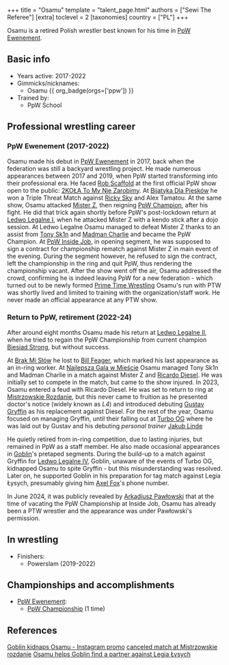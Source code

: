 +++
title = "Osamu"
template = "talent_page.html"
authors = ["Sewi The Referee"]
[extra]
toclevel = 2
[taxonomies]
country = ["PL"]
+++

Osamu is a retired Polish wrestler best known for his time in [PpW Ewenement](@/o/ppw.md).

## Basic info

* Years active: 2017-2022
* Gimmicks/nicknames:
  - Osamu {{ org_badge(orgs=['ppw']) }}
* Trained by:
  - PpW School
 
## Professional wrestling career

### PpW Ewenement (2017-2022)

Osamu made his debut in [PpW Ewenement](@/o/ppw.md) in 2017, back when the federation was still a backyard wrestling project.
He made numerous appearances between 2017 and 2019, when PpW started transforming into their professional era.
He faced [Rob Scaffold](@/w/rob-scaffold.md) at the first official PpW show open to the public: [2KOŁA To My Nie Zarobimy](@/e/ppw/2019-12-07-ppw-2kola-to-my-nie-zarobimy.md).
At [Bijatyka Dla Piesków](@/e/ppw/2020-02-15-ppw-brawl-for-the-puppies.md) he won a Triple Threat Match against [Ricky Sky](@/w/ricky-sky.md) and Alex Tamatou. At the same show, Osamu attacked [Mister Z](@/w/mister-z.md), then reigning [PpW Champion](@/c/ppw-championship.md), after his fight.
He did that trick again shortly before PpW's post-lockdown return at [Ledwo Legalne I](@/e/ppw/2021-06-12-ppw-ledwo-legalne.md), when he attacked Mister Z with a kendo stick after a dojo session.
At Ledwo Legalne Osamu managed to defeat Mister Z thanks to an assist from [Tony Sk1n](@/w/tony-sk1n.md) and [Madman Charlie](@/w/madman-charlie.md) and became the PpW Champion. 
At [PpW Inside Job](@/e/ppw/2021-09-11-ppw-inside-job.md), in opening segment, he was supposed to sign a contract for championship rematch against Mister Z in main event of the evening. During the segment however, he refused to sign the contract, left the championship in the ring and quit PpW, thus rendering the championship vacant. After the show went off the air, Osamu addressed the crowd, confirming he is indeed leaving PpW for a new federation - which turned out to be newly formed [Prime Time Wrestling](@/o/ptw.md)
Osamu's run with PTW was shortly lived and limited to training with the organization/staff work. He never made an official appearance at any PTW show. 

### Return to PpW, retirement (2022-24)

After around eight months Osamu made his return at [Ledwo Legalne II](@/e/ppw/2022-05-21-ppw-ledwo-legalne-ii.md), when he tried to regain the PpW Championship from current champion [Biesiad Strong](@/w/biesiad.md), but without success.

At [Brak Mi Słów](@/e/ppw/2022-09-10-ppw-brak-mi-slow.md) he lost to [Bill Feager](@/w/feager.md), which marked his last appearance as an in-ring worker. At [Najlepsza Gala w Mieście](@/e/ppw/2022-11-25-ppw-najlepsza-gala-w-miescie.md) Osamu managed Tony Sk1n and Madman Charlie in a match against Mister Z and [Ricardo Diesel](@/w/ricardo-diesel.md). He was initially set to compete in the match, but came to the show injured.
In 2023, Osamu entered a feud with Ricardo Diesel. He was set to return to ring at [Mistrzowskie Rozdanie](@/e/ppw/023-05-06-ppw-mistrzowskie-rozdanie/), but this never came to fruition as he presented doctor's notice (widely known as _L4_) and introduced debuting [Gustav Gryffin](@/w/gustav-gryffin.md) as his replacement against Diesel. For the rest of the year, Osamu focused on managing Gryffin, until their falling out at [Turbo OG](@/e/e/ppw/2023-12-08-ppw-turbo-og/) where he was laid out by Gustav and his debuting _personal trainer_ [Jakub Linde](@/w/jakub-linde)

He quietly retired from in-ring competition, due to lasting injuries, but remained in PpW as a staff member. He also made occasional appearances in [Goblin](@/w/goblin.md)'s pretaped segments. During the build-up to a match against Gryffin for [Ledwo Legalne IV](@/e/ppw/2024-06-08-ppw-ledwo-legalne-4.md), Goblin, unaware of the events of Turbo OG, kidnapped Osamu to spite Gryffin - but this misunderstanding was resolved. Later on, he supported Goblin in his preparation for tag match against Legia Łysych, presumably giving him [Axel Fox](@/w/axel-fox.md)'s phone number.

In June 2024, it was publicly revealed by [Arkadiusz Pawłowski](@/w/pan-pawlowski.md) that at the time of vacating the PpW Championship at Inside Job, Osamu has already been a PTW wrestler and the appearance was under Pawłowski's permission.

## In wrestling

* Finishers:
  - Powerslam (2019-2022)
 
## Championships and accomplishments

* [PpW Ewenement](@/o/ppw.md):
  - [PpW Championship](@/o/ppw.md) (1 time)
 
## References

[Goblin kidnaps Osamu - Instagram promo](https://www.instagram.com/p/C6yzsKNsrmv/)
[canceled match at Mistrzowskie rozdanie](https://www.facebook.com/photo?fbid=689081556555573&set=a.499910778805986)
[Osamu helps Goblin find a partner against Legia Łysych](http://instagram.com/p/C9U-kiOswxR/)
